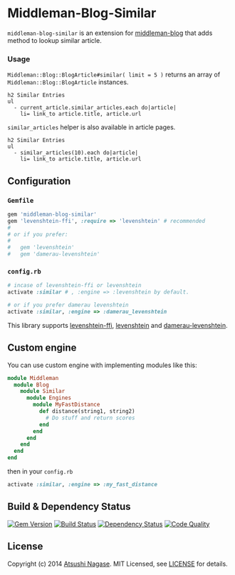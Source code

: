 Middleman-Blog-Similar
======================

`middleman-blog-similar` is an extension for [middleman-blog] that adds method to lookup similar article.

### Usage

`Middleman::Blog::BlogArticle#similar( limit = 5 )` returns an array of `Middleman::Blog::BlogArticle` instances.

```slim
h2 Similar Entries
ul
  - current_article.similar_articles.each do|article|
    li= link_to article.title, article.url
```

`similar_articles` helper is also available in article pages.

```slim
h2 Similar Entries
ul
  - similar_articles(10).each do|article|
    li= link_to article.title, article.url
```

Configuration
-------------

### `Gemfile`

```ruby
gem 'middleman-blog-similar'
gem 'levenshtein-ffi', :require => 'levenshtein' # recommended
#
# or if you prefer:
#
#   gem 'levenshtein'
#   gem 'damerau-levenshtein'
```

### `config.rb`

```ruby
# incase of levenshtein-ffi or levenshtein
activate :similar # , :engine => :levenshtein by default.

# or if you prefer damerau levenshtein
activate :similar, :engine => :damerau_levenshtein
```

This library supports [levenshtein-ffi], [levenshtein] and [damerau-levenshtein].

## Custom engine

You can use custom engine with implementing modules like this:

```ruby
module Middleman
  module Blog
    module Similar
      module Engines
        module MyFastDistance
          def distance(string1, string2)
            # Do stuff and return scores
          end
        end
      end
    end
  end
end
```

then in your `config.rb`

```ruby
activate :similar, :engine => :my_fast_distance
```

Build & Dependency Status
-------------------------

[![Gem Version](https://badge.fury.io/rb/middleman-blog-similar.png)][gem]
[![Build Status](https://travis-ci.org/ngs/middleman-blog-similar.svg?branch=master)][travis]
[![Dependency Status](https://gemnasium.com/ngs/middleman-blog-similar.png?travis)][gemnasium]
[![Code Quality](https://codeclimate.com/github/ngs/middleman-blog-similar.png)][codeclimate]

License
-------

Copyright (c) 2014 [Atsushi Nagase]. MIT Licensed, see [LICENSE] for details.

[middleman]: http://middlemanapp.com
[middleman-blog]: https://github.com/middleman/middleman-blog
[gem]: https://rubygems.org/gems/middleman-blog-similar
[travis]: http://travis-ci.org/ngs/middleman-blog-similar
[gemnasium]: https://gemnasium.com/ngs/middleman-blog-similar
[codeclimate]: https://codeclimate.com/github/ngs/middleman-blog-similar
[LICENSE]: https://github.com/ngs/middleman-blog-similar/blob/master/LICENSE.md
[Atsushi Nagase]: http://ngs.io/
[levenshtein-ffi]: https://github.com/dbalatero/levenshtein-ffi
[levenshtein]: https://github.com/schuyler/levenshtein
[damerau-levenshtein]: https://github.com/GlobalNamesArchitecture/damerau-levenshtein
